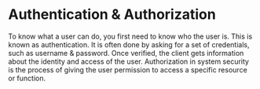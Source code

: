 # Authentication & Authorization

To know what a user can do, you first need to know who the user is. This is known as authentication. It is often done by asking for a set of credentials, such as username & password. Once verified, the client gets information about the identity and access of the user. Authorization in system security is the process of giving the user permission to access a specific resource or function. 
